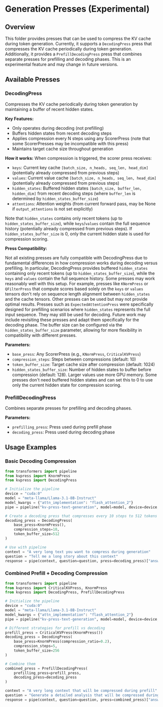 # Generation Presses (Experimental)

## Overview

This folder provides presses that can be used to compress the KV cache during token generation.
Currently, it supports a `DecodingPress` press that compresses the KV cache periodically during token generation.
Additionally, it provides a `PrefillDecodingPress` press that combines separate presses for prefilling and decoding phases.
This is an experimental feature and may change in future versions.

## Available Presses

### DecodingPress

Compresses the KV cache periodically during token generation by maintaining a buffer of recent hidden states.

**Key Features:**
- Only operates during decoding (not prefilling)
- Buffers hidden states from recent decoding steps
- Applies compression every N steps using any ScorerPress (note that some ScorerPresses may be incompatible with this press)
- Maintains target cache size throughout generation

**How it works:**
When compression is triggered, the scorer press receives:
- `keys`: Current key cache `[batch_size, n_heads, seq_len, head_dim]` (potentially already compressed from previous steps)
- `values`: Current value cache `[batch_size, n_heads, seq_len, head_dim]` (potentially already compressed from previous steps)
- `hidden_states`: Buffered hidden states `[batch_size, buffer_len, hidden_dim]` from recent decoding steps (where `buffer_len` is determined by `hidden_states_buffer_size`)
- `attentions`: Attention weights (from current forward pass, may be None if `output_attentions` is not set explicitly)

Note that `hidden_states` contains only recent tokens (up to `hidden_states_buffer_size`), while `keys`/`values` contain the full sequence history (potentially already compressed from previous steps). If `hidden_states_buffer_size` is 0, only the current hidden state is used for compression scoring.

**Press Compatibility:**

Not all existing presses are fully compatible with DecodingPress due to fundamental differences in how compression works during decoding versus prefilling. 
In particular, DecodingPress provides buffered `hidden_states` containing only recent tokens (up to `hidden_states_buffer_size`), while the `keys` and `values` contain the full sequence history.
Some presses may work reasonably well with this setup. For example, presses like `KNormPress` or `QFilterPress` that compute scores based solely on the `keys` or `values` tensors don't rely on sequence length alignment between `hidden_states` and the cache tensors.
Other presses can be used but may not provide optimal results. Presses such as `ExpectedAttentionPress` were specifically designed for prefilling scenarios where `hidden_states` represents the full input sequence. 
They may still be used for decoding. Future work may include revisiting these presses and adapt them specifically for the decoding phase.
The buffer size can be configured via the `hidden_states_buffer_size` parameter, allowing for more flexibility in compatibility with different presses.

**Parameters:**
- `base_press`: Any ScorerPress (e.g., `KNormPress`, `CriticalKVPress`)
- `compression_steps`: Steps between compressions (default: 10)
- `token_buffer_size`: Target cache size after compression (default: 1024)
- `hidden_states_buffer_size`: Number of hidden states to buffer before compression (default: 128). Larger values use more GPU memory. Some presses don't need buffered hidden states and can set this to 0 to use only the current hidden state for compression scoring.

### PrefillDecodingPress

Combines separate presses for prefilling and decoding phases.

**Parameters:**
- `prefilling_press`: Press used during prefill phase
- `decoding_press`: Press used during decoding phase

## Usage Examples

### Basic Decoding Compression

```python
from transformers import pipeline
from kvpress import KnormPress
from kvpress import DecodingPress

# Initialize the pipeline
device = "cuda:0"
model = "meta-llama/Llama-3.1-8B-Instruct"
model_kwargs = {"attn_implementation": "flash_attention_2"}
pipe = pipeline("kv-press-text-generation", model=model, device=device, model_kwargs=model_kwargs)

# Create a decoding press that compresses every 10 steps to 512 tokens
decoding_press = DecodingPress(
    base_press=KnormPress(),
    compression_steps=10,
    token_buffer_size=512
)

# Use with pipeline
context = "A very long text you want to compress during generation"
question = "Tell me a long story about this context"
response = pipe(context, question=question, press=decoding_press)["answer"]
```

### Combined Prefill + Decoding Compression

```python
from transformers import pipeline
from kvpress import CriticalKVPress, KnormPress
from kvpress import DecodingPress, PrefillDecodingPress

# Initialize the pipeline
device = "cuda:0"
model = "meta-llama/Llama-3.1-8B-Instruct"
model_kwargs = {"attn_implementation": "flash_attention_2"}
pipe = pipeline("kv-press-text-generation", model=model, device=device, model_kwargs=model_kwargs)

# Different strategies for prefill vs decoding
prefill_press = CriticalKVPress(KnormPress())
decoding_press = DecodingPress(
    base_press=KnormPress(compression_ratio=0.2),
    compression_steps=5,
    token_buffer_size=256
)

# Combine them
combined_press = PrefillDecodingPress(
    prefilling_press=prefill_press,
    decoding_press=decoding_press
)

context = "A very long context that will be compressed during prefill"
question = "Generate a detailed analysis that will be compressed during decoding"
response = pipe(context, question=question, press=combined_press)["answer"]
